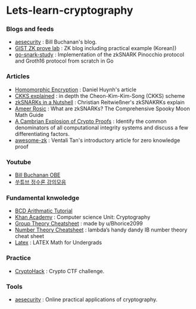 # Lets-learn-cryptography

### Blogs and feeds
- [aesecurity](https://medium.com/asecuritysite-when-bob-met-alice) : Bill Buchanan's blog.
- [GIST ZK prove lab](https://jehyukss.wordpress.com/home/) : ZK blog including practical example (Korean))
- [go-snark-study](https://github.com/arnaucube/go-snark-study) : Implementation of the zkSNARK Pinocchio protocol and Groth16 protocol from scratch in Go

### Articles
- [Homomorphic Encryption](https://towardsdatascience.com/homomorphic-encryption-intro-part-1-overview-and-use-cases-a601adcff06c) : Daniel Huynh's article
- [CKKS explained](https://blog.openmined.org/ckks-explained-part-1-simple-encoding-and-decoding/) : in depth the Cheon-Kim-Kim-Song (CKKS) scheme
- [zkSNARKs in a Nutshell](http://chriseth.github.io/notes/articles/zksnarks/zksnarks.pdf) : Christian Reitwießner's zkSNAKRKs explain
- [Ameer Rosic](https://blockgeeks.com/guides/what-is-zksnarks/) : What are zkSNARKs? The Comprehensive Spooky Moon Math Guide
- [A Cambrian Explosion of Crypto Proofs](https://nakamoto.com/cambrian-explosion-of-crypto-proofs/) : Identify the common denominators of all computational integrity systems and discuss a few differentiating factors.
- [awesome-zk](https://github.com/ventali/awesome-zk/tree/main/zk-intro) : Ventali Tan's introductory article for zero knowledge proof


### Youtube
- [Bill Buchanan OBE](https://www.youtube.com/c/BillBuchanan/)
- [쑤튜브 정수론 강의모음](https://www.youtube.com/playlist?list=PLdEdazAwz5Q884ImnFH_5yEne0qzGHNhS)

### Fundamental knwoledge
- [BCD Arithmatic Tutorial](http://homepage.cs.uiowa.edu/~dwjones/bcd/)
- [Khan Academy](https://www.khanacademy.org/computing/computer-science/cryptography) : Computer science Unit: Cryptography
- [Group Theory Cheatsheet](https://i.imgur.com/oK37Lxu.png) : made by u/Bhorice2099
- [Number Theory Cheatsheet](https://www.docdroid.net/rAbDvxF/number-theory-cheatsheet-pdf) : lambda’s handy dandy IB number theory cheat sheet
- [Latex](https://ftp.kaist.ac.kr/tex-archive/info/undergradmath/undergradmath.pdf) : LATEX Math for Undergrads

### Practice
- [CryptoHack](https://cryptohack.org/challenges/) : Crypto CTF challenge.

### Tools
- [aesecurity](https://asecuritysite.com/) : Online practical applications of cryptography.
